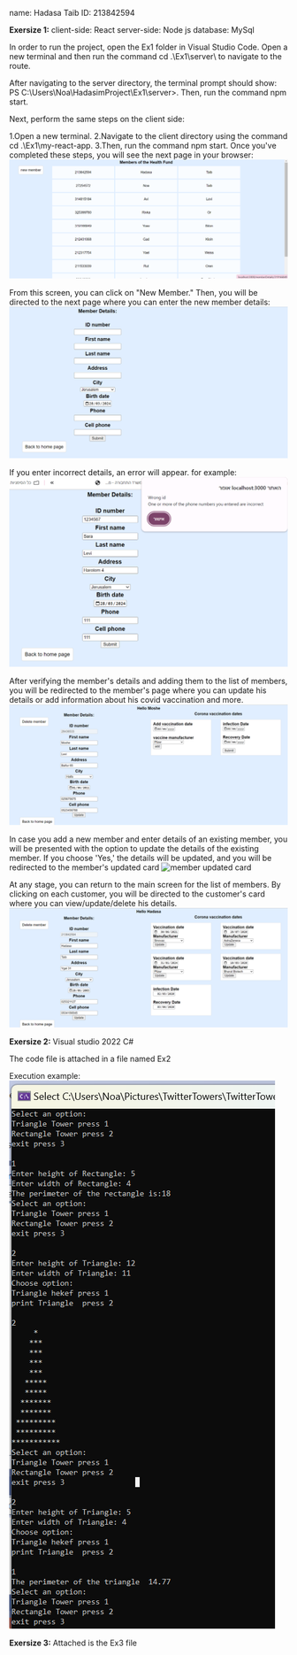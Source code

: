 name: Hadasa Taib
ID: 213842594

**Exersize 1:**
client-side: React
 server-side: Node js
 database: MySql

 
In order to run the project, open the Ex1 folder in Visual Studio Code. Open a new terminal and then run the command cd .\Ex1\server\ to navigate to the route.

After navigating to the server directory, the terminal prompt should show: PS C:\Users\Noa\HadasimProject\Ex1\server>. Then, run the command npm start.

Next, perform the same steps on the client side:

1.Open a new terminal.
2.Navigate to the client directory using the command cd .\Ex1\my-react-app\.
3.Then, run the command npm start.
Once you've completed these steps, you will see the next page in your browser:
<img src="https://github.com/hadasa2138/HadasimProject/blob/main/Ex1%201.png" alt="members list">

From this screen, you can click on "New Member." Then, you will be directed to the next page where you can enter the new member details:
<img src="https://github.com/hadasa2138/HadasimProject/blob/main/Ex1%202.png" alt="New Member page">

If you enter incorrect details, an error will appear. for example:
<img src="https://github.com/hadasa2138/HadasimProject/blob/main/Ex1%204.png" alt="error for example">

After verifying the member's details and adding them to the list of members, you will be redirected to the member's page where you can update his details or add information about his covid vaccination and more.
<img src="https://github.com/hadasa2138/HadasimProject/blob/main/Ex1%206.png" alt="member details">

 In case you add a new member and enter details of an existing member, you will be presented with the option to update the details of the existing member. If you choose 'Yes,' the details will be updated, and you will be redirected to the member's updated card
<img src="https://github.com/hadasa2138/HadasimProject/blob/main/Ex1%25.png" alt="member updated card">

At any stage, you can return to the main screen for the list of members. By clicking on each customer, you will be directed to the customer's card where you can view/update/delete his details.
<img src="https://github.com/hadasa2138/HadasimProject/blob/main/Ex1%203.png" alt="member details">


**Exersize 2:**
 Visual studio 2022
 C#

 The code file is attached in a file named Ex2

 Execution example:
<img src="https://github.com/hadasa2138/HadasimProject/blob/main/Ex2%201.png" alt="Execution example">


**Exersize 3:**
Attached is the Ex3 file


